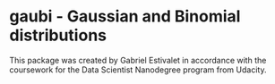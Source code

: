 # gaubi - Gaussian and Binomial distributions

This package was created by Gabriel Estivalet in accordance with the coursework for the Data Scientist Nanodegree program from Udacity.

 